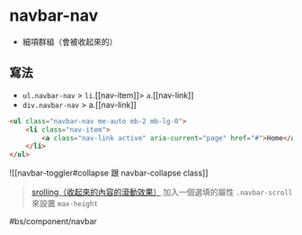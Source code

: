 # navbar-nav
- 細項群組（會被收起來的）

## 寫法
- `ul.navbar-nav` > `li`.[[nav-item]]> `a`.[[nav-link]]
-  `div.navbar-nav` > a.[[nav-link]]

```html
<ul class="navbar-nav me-auto mb-2 mb-lg-0">
	<li class="nav-item">
		<a class="nav-link active" aria-current="page" href="#">Home</a>
	</li>
</ul>
```

![[navbar-toggler#collapse 跟 navbar-collapse class]]

>[srolling（收起來的內容的滾動效果）](https://bootstrap5.hexschool.com/docs/5.0/components/navbar/#scrolling)
>加入一個選填的屬性 `.navbar-scroll` 來設置 `max-height`


#bs/component/navbar 
